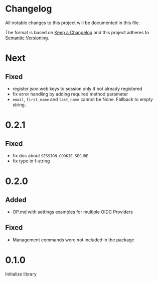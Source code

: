 # Changelog
All notable changes to this project will be documented in this file.

The format is based on [Keep a Changelog](http://keepachangelog.com/en/1.0.0/)
and this project adheres to [Semantic Versioning](http://semver.org/spec/v2.0.0.html).

# Next
## Fixed
- register json web keys to session only if not already registered
- fix error handling by adding required method parameter
- `email`, `first_name` and `last_name` cannot be None. Fallback to empty string.

# 0.2.1
## Fixed
- fix doc about `SESSION_COOKIE_SECURE`
- fix typo in f-string

# 0.2.0
## Added
- OP.md with settings examples for multiple OIDC Providers
## Fixed
- Management commands were not included in the package

# 0.1.0
Initialize library
